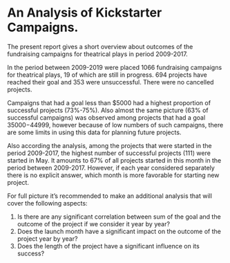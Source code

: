 # An Analysis of Kickstarter Campaigns.

The present report gives a short overview about outcomes of the fundraising campaigns for theatrical plays in period 2009-2017. 

In the period between 2009-2019 were placed 1066 fundraising campaigns for theatrical plays, 19 of which are still in progress. 694 projects have reached their goal and 353 were unsuccessful. There were no cancelled projects.

Campaigns that had a goal less than $5000 had a highest proportion of successful projects (73%-75%). Also almost the same picture (63% of successful campaigns) was observed  among projects that had a goal $35000-$44999, however because of low numbers of such campaigns, there are some limits in using this data for planning future projects.

Also according the analysis, among the projects that were started in the period 2009-2017, the highest number of successful projects (111) were started in May. It amounts to 67% of all projects started in this month in the period between 2009-2017. However, if each year considered separately there is no explicit answer, which month is more favorable for starting new project. 

For full picture it’s recommended to make an additional analysis that will cover the following aspects:
1.  Is there are any significant correlation between sum of the goal and the outcome of the project if we consider it year by year?
2. Does the launch month have a significant impact on the  outcome of the project year by year?
3. Does the length of the project have a significant influence on its success?

